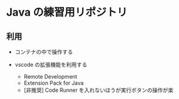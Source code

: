 # Java の練習用リポジトリ

## 利用

- コンテナの中で操作する

- vscode の拡張機能を利用する
  - Remote Development
  - Extension Pack for Java
  - [非推奨] Code Runner を入れないほうが実行ボタンの操作が楽
